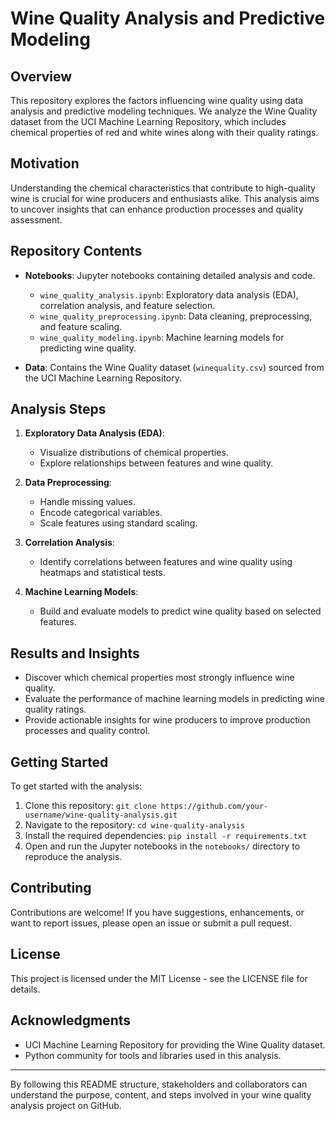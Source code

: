 # Wine Quality Analysis and Predictive Modeling

## Overview
This repository explores the factors influencing wine quality using data analysis and predictive modeling techniques. We analyze the Wine Quality dataset from the UCI Machine Learning Repository, which includes chemical properties of red and white wines along with their quality ratings.

## Motivation
Understanding the chemical characteristics that contribute to high-quality wine is crucial for wine producers and enthusiasts alike. This analysis aims to uncover insights that can enhance production processes and quality assessment.

## Repository Contents
- **Notebooks**: Jupyter notebooks containing detailed analysis and code.
  - `wine_quality_analysis.ipynb`: Exploratory data analysis (EDA), correlation analysis, and feature selection.
  - `wine_quality_preprocessing.ipynb`: Data cleaning, preprocessing, and feature scaling.
  - `wine_quality_modeling.ipynb`: Machine learning models for predicting wine quality.

- **Data**: Contains the Wine Quality dataset (`winequality.csv`) sourced from the UCI Machine Learning Repository.

## Analysis Steps
1. **Exploratory Data Analysis (EDA)**:
   - Visualize distributions of chemical properties.
   - Explore relationships between features and wine quality.

2. **Data Preprocessing**:
   - Handle missing values.
   - Encode categorical variables.
   - Scale features using standard scaling.

3. **Correlation Analysis**:
   - Identify correlations between features and wine quality using heatmaps and statistical tests.

4. **Machine Learning Models**:
   - Build and evaluate models to predict wine quality based on selected features.

## Results and Insights
- Discover which chemical properties most strongly influence wine quality.
- Evaluate the performance of machine learning models in predicting wine quality ratings.
- Provide actionable insights for wine producers to improve production processes and quality control.

## Getting Started
To get started with the analysis:
1. Clone this repository: `git clone https://github.com/your-username/wine-quality-analysis.git`
2. Navigate to the repository: `cd wine-quality-analysis`
3. Install the required dependencies: `pip install -r requirements.txt`
4. Open and run the Jupyter notebooks in the `notebooks/` directory to reproduce the analysis.

## Contributing
Contributions are welcome! If you have suggestions, enhancements, or want to report issues, please open an issue or submit a pull request.

## License
This project is licensed under the MIT License - see the LICENSE file for details.

## Acknowledgments
- UCI Machine Learning Repository for providing the Wine Quality dataset.
- Python community for tools and libraries used in this analysis.

---

By following this README structure, stakeholders and collaborators can understand the purpose, content, and steps involved in your wine quality analysis project on GitHub.

